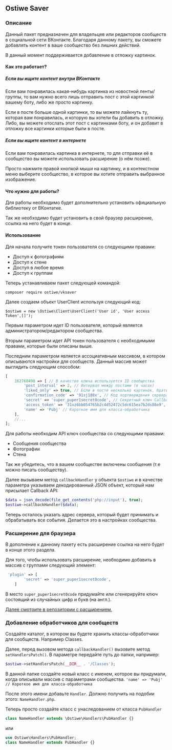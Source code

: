 ## Ostiwe Saver

### Описание
Данный пакет предназначен для владельцев или редакторов сообществ в
социальной сети ВКонтакте.
Благодаря данному пакету, вы сможете добавлять контент в ваше сообщество
без лишних действий.

В данный момент поддерживается добавление в отложку картинок.

#### Как это работает?
##### Если вы ищите контент внутри ВКонтакте
Если вам понравилась какая-нибудь картинка из новостной ленты/группы, то
вам нужно всего лишь отправить пост с этой картинкой вашему боту, либо же
просто картинку.

Если в посте больше одной картинки, то вы можете лайкнуть ту, которая вам
понравилась, и которую вы хотели бы добавить в отложку. Либо, вы можете
отослать этот пост с картинками боту, и он добавит в отложку все картинки
которые были в посте.

##### Если вы ищите контент в интернете
Если вам понравилась картинка в интернете, то для отправки её в сообщество
вы можете использовать расширение (о нём позже).

Просто нажмите правой кнопкой мыши на картинку, и в контекстном меню
выберите сообщество, в которое вы хотите отправить выбранное изображение.

#### Что нужно для работы?

Для работы необходимо будет дополнительно установить официальную библиотеку
от ВКонтатке.

Так же необходимо будет установить в свой браузер расширение, ссылка на
него будет в конце.

#### Использование

Для начала получите токен пользователя со следующими правами:
* Доступ к фотографиям
* Доступ к стене
* Доступ в любое время
* Доступ к группам

Теперь устанавливаем пакет следующей командой:
```shell
composer require ostiwe/vksaver
```


Далее создаем объект UserClient используя следующий код:

``$ostiwe = new \Ostiwe\Client\UserClient('User id', 'User access Token',[]');``

Первым параметром идет ID пользователя, который является администратором/редактором
сообщества.

Вторым параметром идет API токен пользователя с необходимыми правами,
которые были описаны выше.

Последним параметром является ассоциативным массивом, в котором описываются
настройки для сообществ. Данный массив может выглядить следующим способом:

```php
[
    162768498 => [ // В качестве ключа используется ID сообщества
        'post_interval' => 2, // Интервал между постами (в часах)
        'liked_only' => true, // Если в посте несколько картинок, брать те, что с лайком
        'confirmation_code' => '91sj188x', // Код подтверждения сервера
        'secret' => 'super_puper1secret0code', // Секретный ключ Callback сервера
        'access_token' => '31xz6bb054765b2c4d52472c5dc615ea7b2ds88e9', // API токен сообщества (подробнее ниже)
        'name' => 'Pubj' // Короткое имя для класса-обработчика
    ],
    //...
];
```

Для работы необходим API ключ сообщества со следующими правами:
* Сообщения сообщества
* Фотографии
* Стена

Так же убедитесь, что в вашем сообществе включены сообщения (т.е можно
писать сообществу).

Далее вызываем метод ``callbackHandler`` у объекта ``$ostiwe`` и в качестве
параметра указываем декодированный JSON объект, который нам присылает
Callback API:

```php
$data = json_decode(file_get_contents('php://input'), true);
$ostiwe->callbackHandler($data);
```

Теперь осталось указать адрес сервера, который будет принимать и обрабатывать
все события. Делается это в настройках сообщества.


### Расширение для браузера

В дополнение к данному пакету есть расширение ссылка на него будет в
конце этого раздела.

Для того, чтобы использовать расширение, необходимо добавить в массив
с группами следующий элемент:
```php
 'plugin' => [
        'secret' => 'super_puper1secret0code',
    ]
```
В место ``super_puper1secret0code`` придумайте или сгенерируйте ключ
состоящий из случайных цифр и букв (на англ.).

[Далее смотрите в репозитории с расширением.](https://github.com/ostiwe/vksaver-chrome)


### Добавление обработчиков для сообществ
Создайте каталог, в котором вы будете хранить классы-обработчики для
сообществ. Например Classes.

Далее, перед вызовом метода ``callbackHandler()`` вызовите метод
``setHandlersPatch()``. В параметре передайте путь до папки, например:
```php
$ostiwe->setHandlersPatch(__DIR__ . '/Classes');
```

В данной папке создайте новый класс с именем, которое вы придумали, когда
описывали массив с параметрами сообщества.
``'name' => 'Pubj' // Короткое имя для класса-обработчика``

После этого имени добавьте ``Handler``. Должно получить на подобии этого:
``NameHandler.php``.

Теперь просто создайте класс с унаследованием от класса ``PubHandler``

```php
class NameHandler extends \Ostiwe\Handlers\PubHandler {}
```
или
```php
use Ostiwe\Handlers\PubHandler;
class NameHandler extends PubHandler {}
```
